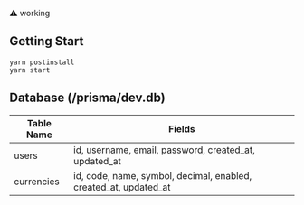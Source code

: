 ⚠️ working

## Getting Start

```
yarn postinstall
yarn start
```

## Database (/prisma/dev.db)

Table Name | Fields
-----------|-----------
users      | id, username, email, password, created_at, updated_at
currencies | id, code, name, symbol, decimal, enabled, created_at, updated_at
